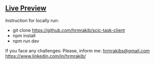 ## [Live Preview](https://scic-task-client.vercel.app/)

Instruction for locally run:
- git clone https://github.com/hrmrakib/scic-task-client
- npm install
- npm run dev

If you face any challenges:
Please, inform me:
hrmrakibs@gmail.com
https://www.linkedin.com/in/hrmrakib/
